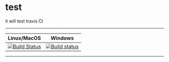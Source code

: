 # test
it will test travis CI

-----------------

Linux/MacOS | Windows |
-------- | ------------ |
[![Build Status](https://www.travis-ci.org/zhaoming0/test.svg?branch=master)](https://travis-ci.org/IntelRealSense/librealsense) | [![Build status](https://ci.appveyor.com/api/projects/status/6u04bgmpwfejpgo8?svg=true)](https://ci.appveyor.com/project/dorodnic/librealsense-s4xnv) |

-----------------

